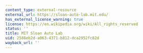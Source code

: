 ```yaml
---
content_type: external-resource
external_url: https://sloan-auto-lab.mit.edu/
has_external_license_warning: true
license: https://en.wikipedia.org/wiki/All_rights_reserved
status: ''
title: MIT Sloan Auto Lab
uid: 2588eb2d-a063-4371-b812-dca2952fc82d
wayback_url: ''
---
```

